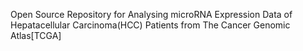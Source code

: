 Open Source Repository for Analysing microRNA Expression Data of Hepatacellular Carcinoma(HCC) Patients from The Cancer Genomic Atlas[TCGA] 
